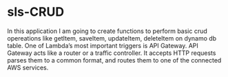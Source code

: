 # sls-CRUD
In this application I am going to create functions to perform basic crud opereations like getItem, saveItem, updateItem, deleteItem on dynamo db table.
One of Lambda’s most important triggers is API Gateway. API Gateway acts like a router or a traffic controller. It accepts HTTP requests parses them to a common format, and routes them to one of the connected AWS services.
